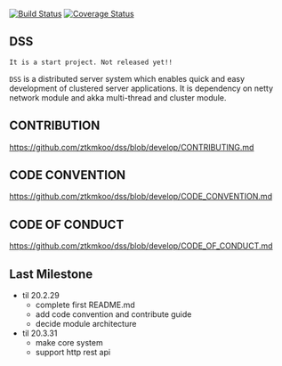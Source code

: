 [![Build Status](https://travis-ci.org/ztkmkoo/dss.svg?branch=develop)](https://travis-ci.org/ztkmkoo/dss.svg?branch=develop)
[![Coverage Status](https://coveralls.io/repos/github/ztkmkoo/dss/badge.svg?branch=feature/19_cobertura_coverage)](https://coveralls.io/github/ztkmkoo/dss?branch=feature/19_cobertura_coverage)

## DSS

`It is a start project. Not released yet!!`

`DSS` is a distributed server system which enables quick and easy development of clustered server applications. It is dependency on netty network module and akka multi-thread and cluster module.

## CONTRIBUTION

https://github.com/ztkmkoo/dss/blob/develop/CONTRIBUTING.md

## CODE CONVENTION

https://github.com/ztkmkoo/dss/blob/develop/CODE_CONVENTION.md

## CODE OF CONDUCT

https://github.com/ztkmkoo/dss/blob/develop/CODE_OF_CONDUCT.md

## Last Milestone

- til 20.2.29
    - complete first README.md
    - add code convention and contribute guide
    - decide module architecture
- til 20.3.31
    - make core system
    - support http rest api
